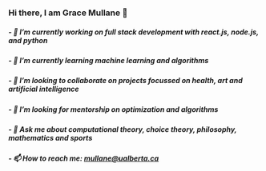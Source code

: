 ### Hi there, I am Grace Mullane 👋

##### - 🔭 I’m currently working on full stack development with react.js, node.js, and python
##### - 🌱 I’m currently learning machine learning and algorithms
##### - 👯 I’m looking to collaborate on projects focussed on health, art and artificial intelligence
##### - 🤔 I’m looking for mentorship on optimization and algorithms 
##### - 💬 Ask me about computational theory, choice theory, philosophy, mathematics and sports
##### - 📫 How to reach me: mullane@ualberta.ca

